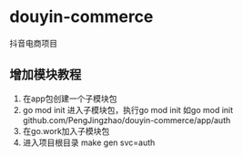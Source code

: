 # douyin-commerce
抖音电商项目

## 增加模块教程
1. 在app包创建一个子模块包
2. go mod init
进入子模块包，执行go mod init
如go mod init github.com/PengJingzhao/douyin-commerce/app/auth
3. 在go.work加入子模块包
4. 进入项目根目录
make gen svc=auth